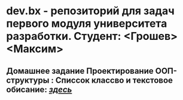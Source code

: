 # dev.bx - репозиторий для задач первого модуля университета разработки. Студент:  <Грошев> <Максим>
## Домашнее задание Проектирование ООП-структуры : Списсок классво и текстовое обисание: [***здесь***](howToWork.md)
